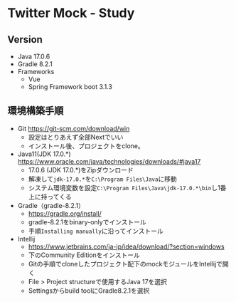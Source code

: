 # Twitter Mock - Study

## Version
- Java 17.0.6
- Gradle 8.2.1
- Frameworks
    - Vue 
    - Spring Framework boot 3.1.3

## 環境構築手順
- Git https://git-scm.com/download/win
    - 設定はとりあえず全部Nextでいい
    - インストール後、プロジェクトをclone。
- Java11(JDK 17.0.*) https://www.oracle.com/java/technologies/downloads/#java17
    - 17.0.6 (JDK 17.0.*)をZipダウンロード
    - 解凍して`jdk-17.0.*`を`C:\Program Files\Java`に移動
    - システム環境変数を設定`C:\Program Files\Java\jdk-17.0.*\bin`し1番上に持ってくる
- Gradle（gradle-8.2.1）
    - https://gradle.org/install/
    - gradle-8.2.1をbinary-onlyでインストール
    - 手順`Installing manually`に沿ってインストール
- Intellij
    - https://www.jetbrains.com/ja-jp/idea/download/?section=windows
    - 下のCommunity Editionをインストール
    - Gitの手順でcloneしたプロジェクト配下のmockモジュールをIntellijで開く
    - File > Project structureで使用するJava 17を選択
    - Settingsからbuild toolにGradle8.2.1を選択

## 



